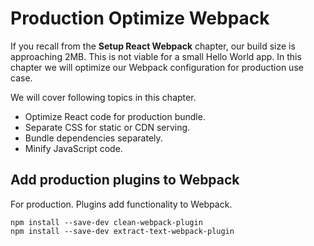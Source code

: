 # Production Optimize Webpack

If you recall from the **Setup React Webpack** chapter, our build size is approaching 2MB.
This is not viable for a small Hello World app. In this chapter we will optimize our Webpack
configuration for production use case.

We will cover following topics in this chapter.

- Optimize React code for production bundle.
- Separate CSS for static or CDN serving.
- Bundle dependencies separately.
- Minify JavaScript code.

## Add production plugins to Webpack

For production. Plugins add functionality to Webpack.

```
npm install --save-dev clean-webpack-plugin
npm install --save-dev extract-text-webpack-plugin
```
